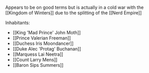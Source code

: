 Appears to be on good terms but is actually in a cold war with the [[Kingdom of Winters]] due to the splitting of the [[Nerd Empire]]

Inhabitants:
- [[King 'Mad Prince' John Moth]]
- [[Prince Valerian Freeman]]
- [[Duchess Iris Moondancer]]
- [[Duke Alec 'Protag' Buchanan]]
- [[Marquess Lai Neetra]]
- [[Count Larry Mens]]
- [[Baron Sips Summers]]